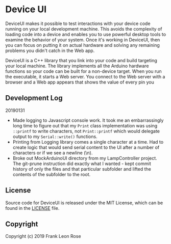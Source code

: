 # Device UI
DeviceUI makes it possible to test interactions with your device code running on your local development machine. This avoids the complexity of loading code into a device and enables you to use powerful desktop tools to examine the behavior of your system. Once it's working in DeviceUI, then you can focus on putting it on actual hardware and solving any remaining problems you didn't catch in the Web app.

DeviceUI is a C++ library that you link into your code and build targeting your local machine. The library implements all the Arduino hardware functions so your code can be built for a non-device target. When you run the executable, it starts a Web server. You connect to the Web server with a browser and a Web app appears that shows the value of every pin you

## Development Log

20190131
- Made logging to Javascript console work. It took me an embarrassingly long time to figure out that my `Print` class implementation was using `::printf` to write characters, not `Print::printf` which would delegate output to my `Serial::write()` functions.
- Printing from Logging library comes a single character at a time. Had to create logic that would send serial content to the UI after a number of characters or if we see a newline (\n).
- Broke out MockArduinoUI directory from my LampController project. The git-prune instruction did exactly what I wanted - kept commit history of only the files and that particular subfolder and lifted the contents of the subfolder to the root.

## License

Source code for DeviceUI is released under the MIT License,
which can be found in the [LICENSE](LICENSE) file.

## Copyright

Copyright (c) 2019 Frank Leon Rose
